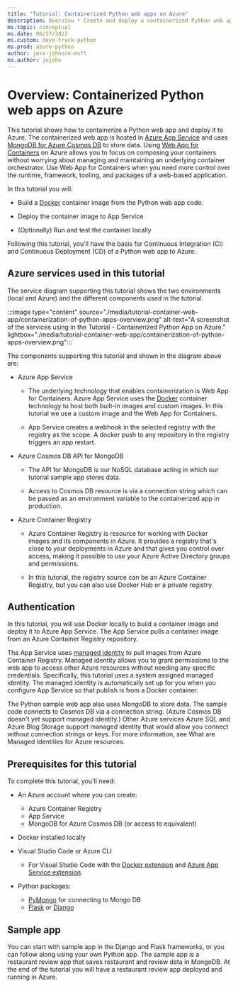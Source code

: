 ```yaml
---
title: "Tutorial: Containerized Python web apps on Azure"
description: Overview * Create and deploy a containerized Python web app to Azure
ms.topic: conceptual
ms.date: 06/27/2022
ms.custom: devx-track-python
ms.prod: azure-python
author: jess-johnson-msft
ms.author: jejohn
---
```


# Overview: Containerized Python web apps on Azure

This tutorial shows how to containerize a Python web app and deploy it to Azure. The containerized web app is hosted in [Azure App Service][1] and uses [MongoDB for Azure Cosmos DB][2] to store data. Using [Web App for Containers][3] on Azure allows you to focus on composing your containers without worrying about managing and maintaining an underlying container orchestrator. Use Web App for Containers when you need more control over the runtime, framework, tooling, and packages of a web-based application.

In this tutorial you will:

* Build a [Docker][4] container image from the Python web app code.

* Deploy the container image to App Service

* (Optionally) Run and test the container locally

Following this tutorial, you'll have the basis for Continuous Integration (CI) and Continuous Deployment (CD) of a Python web app to Azure.

## Azure services used in this tutorial

The service diagram supporting this tutorial shows the two environments (local and Azure) and the different components used in the tutorial.
	
:::image type="content" source="./media/tutorial-container-web-app/containerization-of-python-apps-overview.png" alt-text="A screenshot of the services using in the Tutorial - Containerized Python App on Azure." lightbox="./media/tutorial-container-web-app/containerization-of-python-apps-overview.png":::

The components supporting this tutorial and shown in the diagram above are:

* Azure App Service

  * The underlying technology that enables containerization is Web App for Containers.  Azure App Service uses the [Docker][4] container technology to host both built-in images and custom images.  In this tutorial we use a custom image and the Web App for Containers.

  * App Service creates a webhook in the selected registry with the registry as the scope. A docker push to any repository in the registry triggers an app restart. 

* Azure Cosmos DB API for MongoDB

  * The API for MongoDB is our NoSQL database acting in which our tutorial sample app stores data.

  * Access to Cosmos DB resource is via a connection string which can be passed as an environment variable to the containerized app in production.

* Azure Container Registry

  * Azure Container Registry is  resource for working with Docker images and its components in Azure. It provides a registry that's close to your deployments in Azure and that gives you control over access, making it possible to use your Azure Active Directory groups and permissions.

  * In this tutorial, the registry source can be an Azure Container Registry, but you can also use Docker Hub or a private registry.

## Authentication

In this tutorial, you will use Docker locally to build a container image and deploy it to Azure App Service. The App Service pulls a container image from an Azure Container Registry repository.

The App Service uses [managed identity][5] to pull images from Azure Container Registry. Managed identity allows you to grant permissions to the web app to access other Azure resources without needing any specific credentials. Specifically, this tutorial uses a system assigned managed identity. The managed identity is automatically set up for you when you configure App Service so that publish is from a Docker container.

The Python sample web app also uses MongoDB to store data. The sample code connects to Cosmos DB via a connection string. (Azure Cosmos DB doesn't yet support managed identity.)  Other Azure services Azure SQL and Azure Blog Storage support managed identity that would allow you connect without connection strings or keys. For more information, see What are Managed Identities for Azure resources.


## Prerequisites for this tutorial

To complete this tutorial, you'll need:

* An Azure account where you can create:

  * Azure Container Registry
  * App Service 
  * MongoDB for Azure Cosmos DB (or access to equivalent)

* Docker installed locally

* Visual Studio Code or Azure CLI

  * For Visual Studio Code with the [Docker extension][6] and [Azure App Service extension][7].

* Python packages:

  * [PyMongo][8] for connecting to Mongo DB
  * [Flask][9] or [Django][10]

## Sample app

You can start with sample app in the Django and Flask frameworks, or you can follow along using your own Python app. The sample app is a restaurant review app that saves restaurant and review data in MongoDB. At the end of the tutorial you will have a restaurant review app deployed and running in Azure.


[1]: https://azure.microsoft.com/services/app-service/
[2]: /azure/cosmos-db/mongodb/mongodb-introduction
[3]: https://azure.microsoft.com/services/app-service/containers/
[4]: https://www.docker.com/
[5]: /azure/active-directory/managed-identities-azure-resources/overview
[6]: https://marketplace.visualstudio.com/items?itemName=ms-azuretools.vscode-docker
[7]: https://marketplace.visualstudio.com/items?itemName=ms-azuretools.vscode-azureappservice
[8]: https://pypi.org/project/pymongo/
[9]: https://flask.palletsprojects.com/en/2.1.x/
[10]: https://www.djangoproject.com/